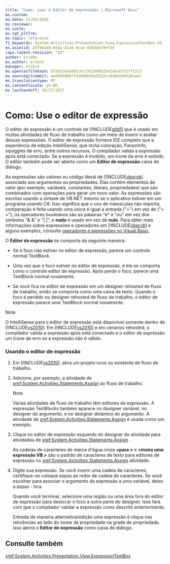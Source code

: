 ```yaml
---
title: "Como: usar o Editor de expressões | Microsoft Docs"
ms.custom: 
ms.date: 11/04/2016
ms.reviewer: 
ms.suite: 
ms.tgt_pltfrm: 
ms.topic: reference
f1_keywords: System.Activities.Presentation.View.ExpressionTextBox.UI
ms.assetid: b5f961dd-6dda-41a9-9cae-0383d479ef3d
caps.latest.revision: "13"
author: ErikRe
ms.author: erikre
manager: erikre
ms.openlocfilehash: b7deb3daed85c0c15d299052642abcb732ff12c2
ms.sourcegitcommit: aadb9588877418b8b55a5612c1d3842d4520ca4c
ms.translationtype: MT
ms.contentlocale: pt-BR
ms.lasthandoff: 10/27/2017
---
```

# <a name="how-to-use-the-expression-editor"></a>Como: Use o editor de expressão
O editor de expressão é um controle de [!INCLUDE[wfd1](../workflow-designer/includes/wfd1_md.md)] que é usado em muitas atividades de fluxo de trabalho como um meio de inserir e avaliar dessas expressões. O editor de expressão fornece IDE completo que a experiência de edição IntelliSense, que inclui coloração, ParamInfo, squiggles de erro, entre outros recursos. O compilador valida a expressão após está conectado. Se a expressão é inválido, um ícone de erro é exibido. O editor também pode ser aberto como um **Editor de expressão** caixa de diálogo.  
  
 As expressões são valores ou código literal de [!INCLUDE[vbprvb](../code-quality/includes/vbprvb_md.md)] associado aos argumentos ou propriedades. Elas contêm elementos de valor (por exemplo, variáveis, constantes, literais, propriedades) que são combinados com operações para gerar um novo valor. As expressões são escritas usando a sintaxe de VB.NET mesmo se o aplicativo estiver em um programa usando C#. Isso significa que o uso de maiusculas não importa, comparação é feita usando uma única é igual a entrada ("=") em vez de ("= ="), os operadores booleanos são as palavras "e" e "ou" em vez dos símbolos "& &" e "&#124; &#124;", e **nada**  é usado em vez de **nulo**. Para obter mais informações sobre expressões e operadores em [!INCLUDE[vbprvb](../code-quality/includes/vbprvb_md.md)] e alguns exemplos, consulte [operadores e expressões no Visual Basic](http://go.microsoft.com/fwlink/?LinkId=186818).  
  
 O **Editor de expressão** se comporta da seguinte maneira:  
  
-   Se o foco não estiver no editor de expressão, parece um controle normal TextBlock.  
  
-   Uma vez que o foco estiver no editor de expressão, e ele se comporta como o controle editor de expressão. Após perde o foco, parece uma TextBlock normal novamente.  
  
-   Se você fica no editor de expressão em um designer rehosted de fluxo de trabalho, então se comporta como uma caixa de texto. Quando o foco é perdido no designer rehosted de fluxo de trabalho, o editor de expressão parece uma TextBlock normal novamente.  
  
> [!NOTE]
>  O IntelliSense para o editor de expressão está disponível somente dentro de [!INCLUDE[vs2010](../misc/includes/vs2010_md.md)]. Em [!INCLUDE[vs2010](../misc/includes/vs2010_md.md)] e em cenários rehosted, o compilador valida a expressão após está conectado e o editor de expressão um ícone de erro se a expressão não é válido.  
  
### <a name="using-the-expression-editor"></a>Usando o editor de expressão  
  
1.  Em [!INCLUDE[vs2010](../misc/includes/vs2010_md.md)], abra um projeto novo ou existente de fluxo de trabalho.  
  
2.  Adicione, por exemplo, a atividade de <xref:System.Activities.Statements.Assign> ao fluxo de trabalho.  
  
    > [!NOTE]
    >  Várias atividades de fluxo de trabalho têm editores de expressão. A expressão TextBlocks também aparece no designer variável, no designer do argumento, e no designer dinâmico do argumento. A atividade de <xref:System.Activities.Statements.Assign> é usada como um exemplo.  
  
3.  Clique no editor de expressão esquerdo do designer de atividade para atividades de <xref:System.Activities.Statements.Assign> .  
  
     As cadeias de caracteres de marca d'água cinza  **\<para >** e  **\<insira uma expressão VB >** são o padrão de caracteres de texto para editores de expressão no <xref:System.Activities.Statements.Assign> atividade.  
  
4.  Digite sua expressão. Se você inserir uma cadeia de caracteres, certifique-se coloque aspas ao redor de cadeia de caracteres. Se você escolher para associar o argumento da expressão a uma variável, deixe a aspas - tica.  
  
     Quando você terminar, selecione uma região ou uma área fora do editor de expressão para deslocar o foco a outra parte do designer. Isso fará com que o compilador validar a expressão como descrito anteriormente.  
  
     Entrada de maneira alternativa/edição uma expressão é clique nas reticências ao lado do nome da propriedade na grade de propriedade. Isso abrirá o **Editor de expressão** como caixa de diálogo.  
  
## <a name="see-also"></a>Consulte também  
 <xref:System.Activities.Presentation.View.ExpressionTextBox>